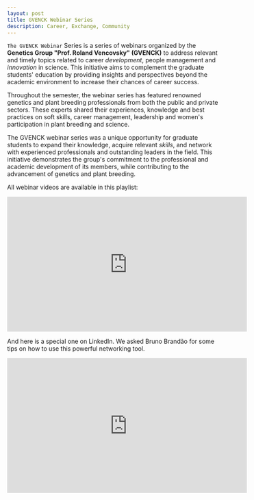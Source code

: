 ```yaml
---
layout: post
title: GVENCK Webinar Series
description: Career, Exchange, Community
---
```


`The GVENCK Webinar` Series is a series of webinars organized by the **Genetics Group "Prof. Roland Vencovsky" (GVENCK)** to address relevant and timely topics related to career _development_, people management and _innovation_ in science. This initiative aims to complement the graduate students' education by providing insights and perspectives beyond the academic environment to increase their chances of career success.

Throughout the semester, the webinar series has featured renowned genetics and plant breeding professionals from both the public and private sectors. These experts shared their experiences, knowledge and best practices on soft skills, career management, leadership and women's participation in plant breeding and science.

The GVENCK webinar series was a unique opportunity for graduate students to expand their knowledge, acquire relevant _skills_, and network with experienced professionals and outstanding leaders in the field. This initiative demonstrates the group's commitment to the professional and academic development of its members, while contributing to the advancement of genetics and plant breeding.

All webinar videos are available in this playlist:

<iframe width="560" height="315" src="https://www.youtube.com/embed/gWrC_tU8HL8" title="YouTube video player" frameborder="0" allow="accelerometer; autoplay; clipboard-write; encrypted-media; gyroscope; picture-in-picture; web-share" allowfullscreen></iframe>

And here is a special one on LinkedIn. We asked Bruno Brandão for some tips on how to use this powerful networking tool.

<iframe width="560" height="315" src="https://www.youtube.com/embed/7X4l1KfQwGQ" title="YouTube video player" frameborder="0" allow="accelerometer; autoplay; clipboard-write; encrypted-media; gyroscope; picture-in-picture; web-share" allowfullscreen></iframe>
